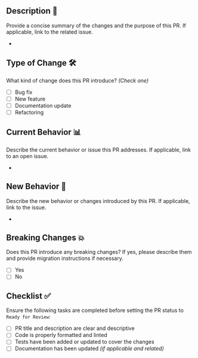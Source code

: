 ## Description 📝
Provide a concise summary of the changes and the purpose of this PR. If applicable, link to the related issue.

*

## Type of Change 🛠
What kind of change does this PR introduce? _(Check one)_
- [ ] Bug fix
- [ ] New feature
- [ ] Documentation update
- [ ] Refactoring

## Current Behavior 📊
Describe the current behavior or issue this PR addresses. If applicable, link to an open issue.

*

## New Behavior 🔄
Describe the new behavior or changes introduced by this PR. If applicable, link to the issue.

*

## Breaking Changes 💥
Does this PR introduce any breaking changes? If yes, please describe them and provide migration instructions if necessary.

- [ ] Yes
- [ ] No

## Checklist ✅
Ensure the following tasks are completed before setting the PR status to `Ready for Review`:
- [ ] PR title and description are clear and descriptive
- [ ] Code is properly formatted and linted
- [ ] Tests have been added or updated to cover the changes
- [ ] Documentation has been updated _(if applicable and related)_
